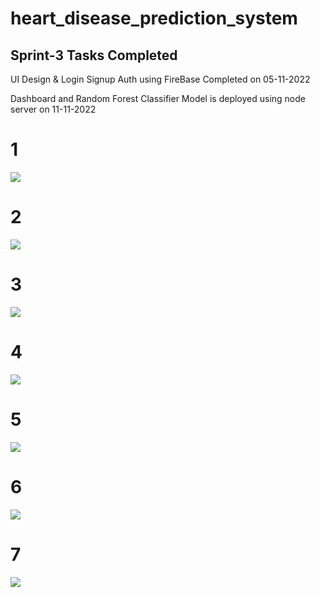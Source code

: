 # heart_disease_prediction_system

<h2><b>Sprint-3 Tasks Completed</b></h2>

<p>UI Design & Login Signup Auth using FireBase Completed on 05-11-2022</p>
<p>Dashboard and Random Forest Classifier Model is deployed using node server on 11-11-2022</p>
<h1>1</h1>
<img src = "https://user-images.githubusercontent.com/60309916/200127324-2a657789-99cb-42d5-b901-fda19f42a980.jpg"/>
<h1>2</h1>
<img src = "https://user-images.githubusercontent.com/60309916/200127330-ab778ac5-c3c6-4d54-bac0-b20e5231cd25.jpg"/>
<h1>3</h1>
<img src = "https://user-images.githubusercontent.com/60309916/200127335-f59a37cd-e2b4-4e47-b4a4-4b3df07a70ee.jpg"/>
<h1>4</h1>
<img src = "https://user-images.githubusercontent.com/60309916/200127339-2cfc4d8c-1c89-4110-8ed5-e458fbb0f4e9.jpg"/>
<h1>5</h1>
<img src = "https://user-images.githubusercontent.com/60309916/200127340-30766e50-9b38-49f0-8236-5908a8f58918.jpg"/>
<h1>6</h1>
<img src = "https://user-images.githubusercontent.com/60309916/201507247-379dbb38-a6d7-497b-8551-73085ac27746.jpg"/>
<h1>7</h1>
<img src = "https://user-images.githubusercontent.com/60309916/201507266-fad8805f-5184-4226-9f87-b84cb904f9ae.jpg"/>
